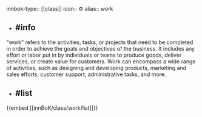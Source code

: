 innbok-type:: [[class]]
icon:: ⚙️
alias:: work

- ## #info 
"work" refers to the activities, tasks, or projects that need to be completed in order to achieve the goals and objectives of the business. It includes any effort or labor put in by individuals or teams to produce goods, deliver services, or create value for customers. Work can encompass a wide range of activities, such as designing and developing products, marketing and sales efforts, customer support, administrative tasks, and more.
- ## #list 
{{embed [[innBoK/class/work/list]]}}


